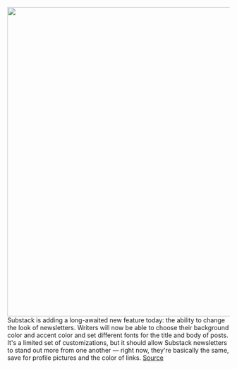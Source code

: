 <img src='https://cdn.vox-cdn.com/thumbor/6JbYw8mPO-wwCYsxgTQXI9nrI9o=/0x0:1600x620/1200x800/filters:focal(445x179:701x435)/cdn.vox-cdn.com/uploads/chorus_image/image/68638877/Screen_Shot_2021_01_05_at_5.16.25_PM.0.png' width='700px' /><br/>
Substack is adding a long-awaited new feature today: the ability to change the look of newsletters. Writers will now be able to choose their background color and accent color and set different fonts for the title and body of posts. It's a limited set of customizations, but it should allow Substack newsletters to stand out more from one another — right now, they're basically the same, save for profile pictures and the color of links.
<a href='https://www.theverge.com/2021/1/8/22219468/substack-theme-options-multipub-crm-lists'> Source <a/>